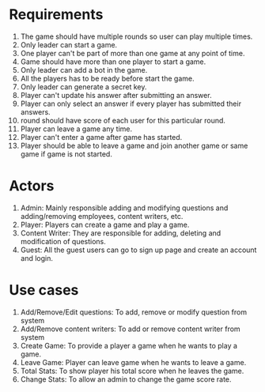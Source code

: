 # Requirements

1. The game should have multiple rounds so user can play multiple times.
2. Only leader can start a game.
3. One player can't be part of more than one game at any point of time.
4. Game should have more than one player to start a game.
5. Only leader can add a bot in the game.
6. All the players has to be ready before start the game.
7. Only leader can generate a secret key.
8. Player can't update his answer after submitting an answer.
9. Player can only select an answer if every player has submitted their answers.
10. round should have score of each user for this particular round.
11. Player can leave a game any time.
12. Player can't enter a game after game has started.
13. Player should be able to leave a game and join another game or same game if game is not started.

# Actors

1. Admin: Mainly responsible adding and modifying questions and adding/removing employees, content writers, etc.
2. Player: Players can create a game and play a game.
3. Content Writer: They are responsible for adding, deleting and modification of questions.
4. Guest: All the guest users can go to sign up page and create an account and login.

# Use cases

1. Add/Remove/Edit questions: To add, remove or modify question from system
2. Add/Remove content writers: To add or remove content writer from system
3. Create Game: To provide a player a game when he wants to play a game.
4. Leave Game: Player can leave game when he wants to leave a game.
5. Total Stats: To show player his total score when he leaves the game.
6. Change Stats: To allow an admin to change the game score rate.